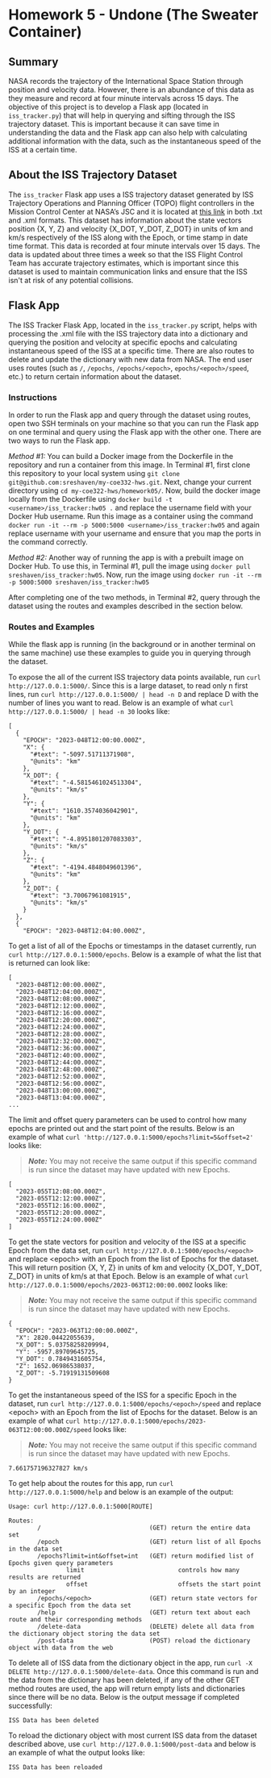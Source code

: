 # Homework 5 - Undone (The Sweater Container)

## Summary

NASA records the trajectory of the International Space Station through position and velocity data. However, there is an abundance of this data as they measure and record at four minute intervals across 15 days. The objective of this project is to develop a Flask app (located in `iss_tracker.py`) that will help in querying and sifting through the ISS trajectory dataset. This is important because it can save time in understanding the data and the Flask app can also help with calculating additional information with the data, such as the instantaneous speed of the ISS at a certain time. 

## About the ISS Trajectory Dataset

The `iss_tracker` Flask app uses a ISS trajectory dataset generated by ISS Trajectory Operations and Planning Officer (TOPO) flight controllers in the Mission Control Center at NASA’s JSC and it is located at [this link](https://spotthestation.nasa.gov/trajectory_data.cfm) in both .txt and .xml formats. This dataset has information about the state vectors position {X, Y, Z} and velocity {X\_DOT, Y\_DOT, Z\_DOT} in units of km and km/s respectively of the ISS along with the Epoch, or time stamp in date time format. This data is recorded at four minute intervals over 15 days. The data is updated about three times a week so that the ISS Flight Control Team has accurate trajectory estimates, which is important since this dataset is used to maintain communication links and ensure that the ISS isn't at risk of any potential collisions.

## Flask App

The ISS Tracker Flask App, located in the `iss_tracker.py` script, helps with processing the .xml file with the ISS trajectory data into a dictionary and querying the position and velocity at specific epochs and calculating instantaneous speed of the ISS at a specific time. There are also routes to delete and update the dictionary with new data from NASA. The end user uses routes (such as `/`, `/epochs`, `/epochs/<epoch>`, `epochs/<epoch>/speed`, etc.) to return certain information about the dataset.

### Instructions

In order to run the Flask app and query through the dataset using routes, open two SSH terminals on your machine so that you can run the Flask app on one terminal and query using the Flask app with the other one. There are two ways to run the Flask app. 

_Method #1:_ You can build a Docker image from the Dockerfile in the repository and run a container from this image. In Terminal #1, first clone this repository to your local system using `git clone git@github.com:sreshaven/my-coe332-hws.git`. Next, change your current directory using `cd my-coe322-hws/homework05/`. Now, build the docker image locally from the Dockerfile using `docker build -t <username>/iss_tracker:hw05 .` and replace the username field with your Docker Hub username. Run this image as a container using the command `docker run -it --rm -p 5000:5000 <username>/iss_tracker:hw05` and again replace username with your username and ensure that you map the ports in the command correctly. 

_Method #2:_ Another way of running the app is with a prebuilt image on Docker Hub. To use this, in Terminal #1, pull the image using `docker pull sreshaven/iss_tracker:hw05`. Now, run the image using `docker run -it --rm -p 5000:5000 sreshaven/iss_tracker:hw05`

After completing one of the two methods, in Terminal #2, query through the dataset using the routes and examples described in the section below.

### Routes and Examples
While the flask app is running (in the background or in another terminal on the same machine) use these examples to guide you in querying through the dataset.

To expose the all of the current ISS trajectory data points available, run `curl http://127.0.0.1:5000/`. Since this is a large dataset, to read only n first lines, run `curl http://127.0.0.1:5000/ | head -n D` and replace D with the number of lines you want to read. Below is an example of what `curl http://127.0.0.1:5000/ | head -n 30` looks like:
```
[
  {
    "EPOCH": "2023-048T12:00:00.000Z",
    "X": {
      "#text": "-5097.51711371908",
      "@units": "km"
    },
    "X_DOT": {
      "#text": "-4.5815461024513304",
      "@units": "km/s"
    },
    "Y": {
      "#text": "1610.3574036042901",
      "@units": "km"
    },
    "Y_DOT": {
      "#text": "-4.8951801207083303",
      "@units": "km/s"
    },
    "Z": {
      "#text": "-4194.4848049601396",
      "@units": "km"
    },
    "Z_DOT": {
      "#text": "3.70067961081915",
      "@units": "km/s"
    }
  },
  {
    "EPOCH": "2023-048T12:04:00.000Z",
```

To get a list of all of the Epochs or timestamps in the dataset currently, run `curl http://127.0.0.1:5000/epochs`. Below is a example of what the list that is returned can look like:
```
[
  "2023-048T12:00:00.000Z",
  "2023-048T12:04:00.000Z",
  "2023-048T12:08:00.000Z",
  "2023-048T12:12:00.000Z",
  "2023-048T12:16:00.000Z",
  "2023-048T12:20:00.000Z",
  "2023-048T12:24:00.000Z",
  "2023-048T12:28:00.000Z",
  "2023-048T12:32:00.000Z",
  "2023-048T12:36:00.000Z",
  "2023-048T12:40:00.000Z",
  "2023-048T12:44:00.000Z",
  "2023-048T12:48:00.000Z",
  "2023-048T12:52:00.000Z",
  "2023-048T12:56:00.000Z",
  "2023-048T13:00:00.000Z",
  "2023-048T13:04:00.000Z",
...
```

The limit and offset query parameters can be used to control how many epochs are printed out and the start point of the results. Below is an example of what `curl 'http://127.0.0.1:5000/epochs?limit=5&offset=2'` looks like:

> **_Note:_** You may not receive the same output if this specific command is run since the dataset may have updated with new Epochs.
```
[
  "2023-055T12:08:00.000Z",
  "2023-055T12:12:00.000Z",
  "2023-055T12:16:00.000Z",
  "2023-055T12:20:00.000Z",
  "2023-055T12:24:00.000Z"
]
```

To get the state vectors for position and velocity of the ISS at a specific Epoch from the data set, run `curl http://127.0.0.1:5000/epochs/<epoch>` and replace \<epoch\> with an Epoch from the list of Epochs for the dataset. This will return position {X, Y, Z} in units of km and velocity {X\_DOT, Y\_DOT, Z\_DOT} in units of km/s at that Epoch. Below is an example of what `curl http://127.0.0.1:5000/epochs/2023-063T12:00:00.000Z` looks like: 

> **_Note:_** You may not receive the same output if this specific command is run since the dataset may have updated with new Epochs.
```
{
  "EPOCH": "2023-063T12:00:00.000Z",
  "X": 2820.04422055639,
  "X_DOT": 5.03758258209994,
  "Y": -5957.89709645725,
  "Y_DOT": 0.7849431605754,
  "Z": 1652.06986538037,
  "Z_DOT": -5.71919131509608
}
```

To get the instantaneous speed of the ISS for a specific Epoch in the dataset, run `curl http://127.0.0.1:5000/epochs/<epoch>/speed` and replace \<epoch\> with an Epoch from the list of Epochs for the dataset. Below is an example of what `curl http://127.0.0.1:5000/epochs/2023-063T12:00:00.000Z/speed` looks like:

> **_Note:_** You may not receive the same output if this specific command is run since the dataset may have updated with new Epochs.
```
7.661757196327827 km/s
```

To get help about the routes for this app, run `curl http://127.0.0.1:5000/help` and below is an example of the output:
```
Usage: curl http://127.0.0.1:5000[ROUTE]

Routes:
        /                              (GET) return the entire data set
        /epoch                         (GET) return list of all Epochs in the data set
        /epochs?limit=int&offset=int   (GET) return modified list of Epochs given query parameters
                limit                          controls how many results are returned
                offset                         offsets the start point by an integer
        /epochs/<epoch>                (GET) return state vectors for a specific Epoch from the data set
        /help                          (GET) return text about each route and their corresponding methods
        /delete-data                   (DELETE) delete all data from the dictionary object storing the data set
        /post-data                     (POST) reload the dictionary object with data from the web
```

To delete all of ISS data from the dictionary object in the app, run `curl -X DELETE http://127.0.0.1:5000/delete-data`. Once this command is run and the data from the dictionary has been deleted, if any of the other GET method routes are used, the app will return empty lists and dictionaries since there will be no data. Below is the output message if completed successfully:
```
ISS Data has been deleted
```

To reload the dictionary object with most current ISS data from the dataset described above, use `curl http://127.0.0.1:5000/post-data` and below is an example of what the output looks like:
```
ISS Data has been reloaded
``` 
